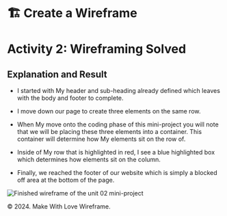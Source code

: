# 🏗️ Create a Wireframe

# Activity 2: Wireframing Solved

## Explanation and Result

* I started with My header and sub-heading already defined which leaves  with the body and footer to complete.

* I move down our page to create three elements on the same row.

* When My move onto the coding phase of this mini-project you will note that we will be placing these three elements into a container. This container will determine how My elements sit on the row of.

* Inside of My row that is highlighted in red, I see a blue highlighted box which determines how elements sit on the column.

* Finally, we reached the footer of our website which is simply a blocked off area at the bottom of the page.

![Finished wireframe of the unit 02 mini-project](./assets/Images/01-wireframe-form-completed.png)

© 2024. Make With Love Wireframe.
